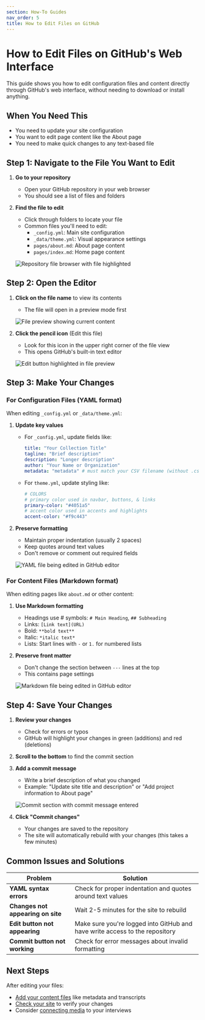 ```yaml
---
section: How-To Guides
nav_order: 5
title: How to Edit Files on GitHub
---
```


# How to Edit Files on GitHub's Web Interface

This guide shows you how to edit configuration files and content directly through GitHub's web interface, without needing to download or install anything.

## When You Need This

- You need to update your site configuration
- You want to edit page content like the About page
- You need to make quick changes to any text-based file

## Step 1: Navigate to the File You Want to Edit

1. **Go to your repository**
   - Open your GitHub repository in your web browser
   - You should see a list of files and folders

2. **Find the file to edit**
   - Click through folders to locate your file
   - Common files you'll need to edit:
     - `_config.yml`: Main site configuration
     - `_data/theme.yml`: Visual appearance settings
     - `pages/about.md`: About page content
     - `pages/index.md`: Home page content
   
   ![Repository file browser with file highlighted](SCREENSHOT_PLACEHOLDER)

## Step 2: Open the Editor

1. **Click on the file name** to view its contents
   - The file will open in a preview mode first
   
   ![File preview showing current content](SCREENSHOT_PLACEHOLDER)

2. **Click the pencil icon** (Edit this file)
   - Look for this icon in the upper right corner of the file view
   - This opens GitHub's built-in text editor
   
   ![Edit button highlighted in file preview](SCREENSHOT_PLACEHOLDER)

## Step 3: Make Your Changes

### For Configuration Files (YAML format)

When editing `_config.yml` or `_data/theme.yml`:

1. **Update key values**
   - For `_config.yml`, update fields like:
     ```yaml
     title: "Your Collection Title"
     tagline: "Brief description"
     description: "Longer description"
     author: "Your Name or Organization"
     metadata: "metadata" # must match your CSV filename (without .csv)
     ```
   
   - For `theme.yml`, update styling like:
     ```yaml
     # COLORS
     # primary color used in navbar, buttons, & links
     primary-color: "#4051a5"
     # accent color used in accents and highlights
     accent-color: "#f9c443"
     ```

2. **Preserve formatting**
   - Maintain proper indentation (usually 2 spaces)
   - Keep quotes around text values
   - Don't remove or comment out required fields
   
   ![YAML file being edited in GitHub editor](SCREENSHOT_PLACEHOLDER)

### For Content Files (Markdown format)

When editing pages like `about.md` or other content:

1. **Use Markdown formatting**
   - Headings use # symbols: `# Main Heading`, `## Subheading`
   - Links: `[Link text](URL)`
   - Bold: `**bold text**`
   - Italic: `*italic text*`
   - Lists: Start lines with `-` or `1.` for numbered lists

2. **Preserve front matter**
   - Don't change the section between `---` lines at the top
   - This contains page settings
   
   ![Markdown file being edited in GitHub editor](SCREENSHOT_PLACEHOLDER)

## Step 4: Save Your Changes

1. **Review your changes**
   - Check for errors or typos
   - GitHub will highlight your changes in green (additions) and red (deletions)

2. **Scroll to the bottom** to find the commit section

3. **Add a commit message**
   - Write a brief description of what you changed
   - Example: "Update site title and description" or "Add project information to About page"
   
   ![Commit section with commit message entered](SCREENSHOT_PLACEHOLDER)

4. **Click "Commit changes"**
   - Your changes are saved to the repository
   - The site will automatically rebuild with your changes (this takes a few minutes)

## Common Issues and Solutions

| Problem | Solution |
|---------|----------|
| **YAML syntax errors** | Check for proper indentation and quotes around text values |
| **Changes not appearing on site** | Wait 2-5 minutes for the site to rebuild |
| **Edit button not appearing** | Make sure you're logged into GitHub and have write access to the repository |
| **Commit button not working** | Check for error messages about invalid formatting |

## Next Steps

After editing your files:

- [Add your content files](upload-files-to-github) like metadata and transcripts
- [Check your site](../tutorials/tutorial-publishing) to verify your changes
- Consider [connecting media](connect-media-to-transcripts) to your interviews
